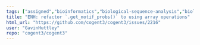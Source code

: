 ```yaml
---
tags: ["assigned","bioinformatics","biological-sequence-analysis","biology","biopython","data-science","evolution","genomics","help-wanted","markov-chain","maximum-likelihood","molecular-evolution","non-stationary","parallel","phylogenetic-trees","phylogenetics","pycogent","python","sequence-alignment","signal-processing","statistics"]
title: "ENH: refactor `.get_motif_probs()` to using array operations"
html_url: "https://github.com/cogent3/cogent3/issues/2216"
user: "GavinHuttley"
repo: "cogent3/cogent3"
---
```


